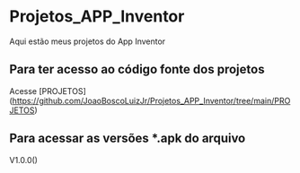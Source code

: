 # Projetos_APP_Inventor
Aqui estão meus projetos do App Inventor

## Para ter acesso ao código fonte dos projetos

Acesse [PROJETOS] (https://github.com/JoaoBoscoLuizJr/Projetos_APP_Inventor/tree/main/PROJETOS)

## Para acessar as versões *.apk do arquivo

V1.0.0()
